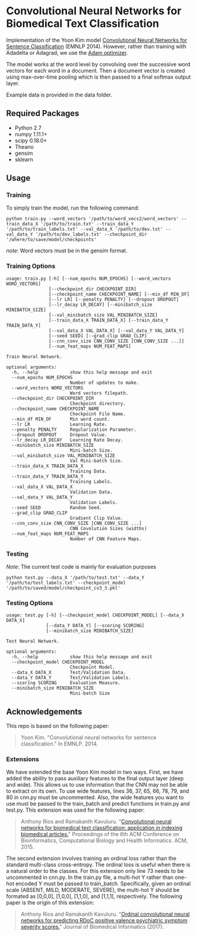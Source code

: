 # Convolutional Neural Networks for Biomedical Text Classification

Implementation of the Yoon Kim model [Convolutional Neural Networks for Sentence Classification](http://arxiv.org/abs/1408.5882) (EMNLP 2014). However, rather than training with Adadelta or Adagrad, we use the [Adam optimizer](https://arxiv.org/abs/1412.6980).

The model works at the word level by convolving over the successive word vectors for each word in a document. Then a document vector is created using max-over-time pooling which is then passed to a final softmax output layer.

Example data is provided in the data folder.

## Required Packages
- Python 2.7
- numpy 1.11.1+
- scipy 0.18.0+
- Theano
- gensim
- sklearn

## Usage

### Training

To simply train the model, run the following command:

```
python train.py --word_vectors '/path/to/word_vecs2/word_vectors' --train_data_X '/path/to/train.txt' --train_data_Y '/path/to/train_labels.txt' --val_data_X '/path/to/dev.txt' --val_data_Y '/path/to/dev_labels.txt' --checkpoint_dir '/where/to/save/model/checkpoints'
```

*note*: Word vectors must be in the gensim format.

### Training Options

```
usage: train.py [-h] [--num_epochs NUM_EPOCHS] [--word_vectors WORD_VECTORS]
                [--checkpoint_dir CHECKPOINT_DIR]
                [--checkpoint_name CHECKPOINT_NAME] [--min_df MIN_DF]
                [--lr LR] [--penalty PENALTY] [--dropout DROPOUT]
                [--lr_decay LR_DECAY] [--minibatch_size MINIBATCH_SIZE]
                [--val_minibatch_size VAL_MINIBATCH_SIZE]
                [--train_data_X TRAIN_DATA_X] [--train_data_Y TRAIN_DATA_Y]
                [--val_data_X VAL_DATA_X] [--val_data_Y VAL_DATA_Y]
                [--seed SEED] [--grad_clip GRAD_CLIP]
                [--cnn_conv_size CNN_CONV_SIZE [CNN_CONV_SIZE ...]]
                [--num_feat_maps NUM_FEAT_MAPS]

Train Neural Network.

optional arguments:
  -h, --help            show this help message and exit
  --num_epochs NUM_EPOCHS
                        Number of updates to make.
  --word_vectors WORD_VECTORS
                        Word vectors filepath.
  --checkpoint_dir CHECKPOINT_DIR
                        Checkpoint directory.
  --checkpoint_name CHECKPOINT_NAME
                        Checkpoint File Name.
  --min_df MIN_DF       Min word count.
  --lr LR               Learning Rate.
  --penalty PENALTY     Regularization Parameter.
  --dropout DROPOUT     Dropout Value.
  --lr_decay LR_DECAY   Learning Rate Decay.
  --minibatch_size MINIBATCH_SIZE
                        Mini-batch Size.
  --val_minibatch_size VAL_MINIBATCH_SIZE
                        Val Mini-batch Size.
  --train_data_X TRAIN_DATA_X
                        Training Data.
  --train_data_Y TRAIN_DATA_Y
                        Training Labels.
  --val_data_X VAL_DATA_X
                        Validation Data.
  --val_data_Y VAL_DATA_Y
                        Validation Labels.
  --seed SEED           Random Seed.
  --grad_clip GRAD_CLIP
                        Gradient Clip Value.
  --cnn_conv_size CNN_CONV_SIZE [CNN_CONV_SIZE ...]
                        CNN Covolution Sizes (widths)
  --num_feat_maps NUM_FEAT_MAPS
                        Number of CNN Feature Maps.
```

### Testing

*Note*: The current test code is mainly for evaluation purposes

```
python test.py --data_X '/path/to/test.txt' --data_Y '/path/to/test_labels.txt' --checkpoint_model '/path/to/saved/model/checkpoint_cv3_3.pkl'
```

### Testing Options

```
usage: test.py [-h] [--checkpoint_model CHECKPOINT_MODEL] [--data_X DATA_X]
               [--data_Y DATA_Y] [--scoring SCORING]
               [--minibatch_size MINIBATCH_SIZE]

Test Neural Network.

optional arguments:
  -h, --help            show this help message and exit
  --checkpoint_model CHECKPOINT_MODEL
                        Checkpoint Model.
  --data_X DATA_X       Test/Validation Data.
  --data_Y DATA_Y       Test/Validation Labels.
  --scoring SCORING     Evaluation Measure.
  --minibatch_size MINIBATCH_SIZE
                        Mini-batch Size
```

## Acknowledgements

This repo is based on the following paper:

> Yoon Kim. "Convolutional neural networks for sentence classification." In EMNLP. 2014.

### Extensions

We have extended the base Yoon Kim model in two ways. First, we have added the ability to pass auxiliary features to the final output layer (deep and wide). This allows us to use information that the CNN may  not be able to extract on its own. To use wide features, lines 36, 37, 65, 66, 78, 79, and 80  in cnn.py must be uncommented. Also, the wide features you want to use must be passed to the train_batch and predict functions in train.py and test.py. This extension was used for the following paper:

> Anthony Rios and Ramakanth Kavuluru. "[Convolutional neural networks for biomedical text classification: application in indexing biomedical articles.](http://protocols.netlab.uky.edu/~rvkavu2/research/bcb-15.pdf)" Proceedings of the 6th ACM Conference on Bioinformatics, Computational Biology and Health Informatics. ACM, 2015.

The second extension involves training an ordinal loss rather than the standard multi-class cross-entropy. The ordinal loss is useful when there is a natural order to the classes. For this extension only line 73 needs to be uncommented in cnn.py. In the train.py file, a multi-hot Y rather than one-hot encoded Y must be passed to train_batch. Specifically, given an ordinal scale (ABSENT, MILD, MODERATE, SEVERE), the multi-hot Y should be formated as [0,0,0], [1,0,0], [1,1,0], and [1,1,1], respectively. The following paper is the origin of this extension:

> Anthony Rios and Ramakanth Kavuluru. "[Ordinal convolutional neural networks for predicting RDoC positive valence psychiatric symptom severity scores.](http://protocols.netlab.uky.edu/~rvkavu2/research/rdoc-rios-jbi-17.pdf)" Journal of Biomedical Informatics (2017).
